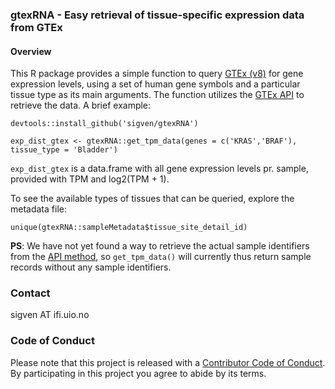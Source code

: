 ### gtexRNA - Easy retrieval of tissue-specific expression data from GTEx

#### Overview

This R package provides a simple function to query [GTEx (v8)](https://gtexportal.org/home/) for gene expression levels, using a set of human gene symbols and a particular tissue type as its main arguments. The function utilizes the [GTEx API](https://gtexportal.org/home/api-docs/index.html) to retrieve the data. A brief example:

`devtools::install_github('sigven/gtexRNA')` 

`exp_dist_gtex <- gtexRNA::get_tpm_data(genes = c('KRAS','BRAF'), tissue_type = 'Bladder')`

`exp_dist_gtex` is a data.frame with all gene expression levels pr. sample, provided with TPM and log2(TPM + 1).

To see the available types of tissues that can be queried, explore the metadata file:

`unique(gtexRNA::sampleMetadata$tissue_site_detail_id)`

**PS**: We have not yet found a way to retrieve the actual sample identifiers from the [API method](https://gtexportal.org/home/api-docs/index.html#!/expression/geneExpression), 
so `get_tpm_data()` will currently thus return sample records without any sample identifiers.

### Contact

sigven AT ifi.uio.no

### Code of Conduct

Please note that this project is released with a [Contributor Code of Conduct](https://github.com/sigven/gtexRNA/blob/main/.github/CODE_OF_CONDUCT.md). By participating in this project you agree to abide by its terms.
